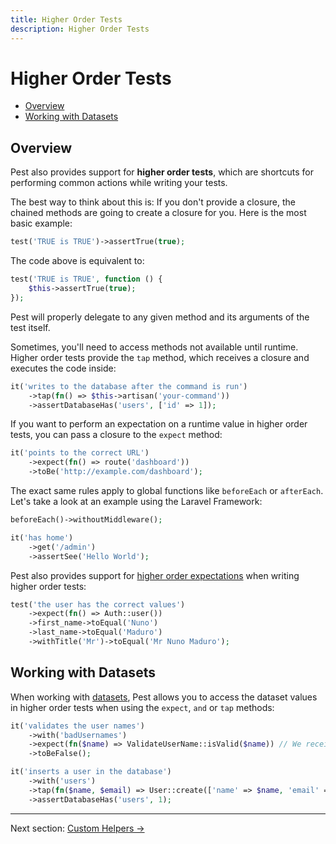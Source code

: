 ```yaml
---
title: Higher Order Tests
description: Higher Order Tests
---
```


# Higher Order Tests

- [Overview](#overview)
- [Working with Datasets](#working-with-datasets)

<a name="overview"></a>
## Overview

Pest also provides support for **higher order tests**, which are shortcuts for performing
common actions while writing your tests.

The best way to think about this is: If you
don't provide a closure, the chained methods are going to create a closure for
you. Here is the most basic example:

```php
test('TRUE is TRUE')->assertTrue(true);
```

The code above is equivalent to:
```php
test('TRUE is TRUE', function () {
    $this->assertTrue(true);
});
```

Pest will properly delegate to any given method and its arguments of the test itself.

Sometimes, you'll need to access methods not available until runtime. Higher order tests provide
the `tap` method, which receives a closure and executes the code inside:

```php
it('writes to the database after the command is run')
    ->tap(fn() => $this->artisan('your-command'))
    ->assertDatabaseHas('users', ['id' => 1]);
```

If you want to perform an expectation on a runtime value in higher order tests, you can pass 
a closure to the `expect` method:

```php
it('points to the correct URL')
    ->expect(fn() => route('dashboard'))
    ->toBe('http://example.com/dashboard');
```

The exact same rules apply to global functions like `beforeEach` or `afterEach`. Let's
take a look at an example using the Laravel Framework:

```php
beforeEach()->withoutMiddleware();

it('has home')
    ->get('/admin')
    ->assertSee('Hello World');
```

Pest also provides support for [higher order expectations](/docs/expectations#higher-order-expectations)
when writing higher order tests:

```php
test('the user has the correct values')
    ->expect(fn() => Auth::user())
    ->first_name->toEqual('Nuno')
    ->last_name->toEqual('Maduro')
    ->withTitle('Mr')->toEqual('Mr Nuno Maduro');
```

## Working with Datasets

When working with [datasets](/docs/datasets), Pest allows you to access the dataset values in higher order
tests when using the `expect`, `and` or `tap` methods:

```php
it('validates the user names')
    ->with('badUsernames')
    ->expect(fn($name) => ValidateUserName::isValid($name)) // We receive the data as a parameter to `expect`
    ->toBeFalse();

it('inserts a user in the database')
    ->with('users')
    ->tap(fn($name, $email) => User::create(['name' => $name, 'email' => $email])) // You may receive multiple arguments
    ->assertDatabaseHas('users', 1);
```

---

Next section: [Custom Helpers →](/docs/helpers)
